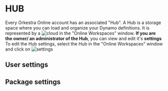 # HUB

Every Orkestra Online account has an associated "Hub". 
A Hub is a storage space where you can load and organize your Dynamo definitions. It is represented by a ![cloud](https://datashapes.files.wordpress.com/2020/05/cloudi.png?resize=1%1)  in the "Online Workspaces" window.
**If you are the owner/ an administrator of the Hub**, you can view and edit it's **settings** 
To edit the Hub settings, select the Hub in the "Online Workspaces" window and click on ![settings](https://datashapes.files.wordpress.com/2020/05/hub-settings.png?)


## User settings


## Package settings

